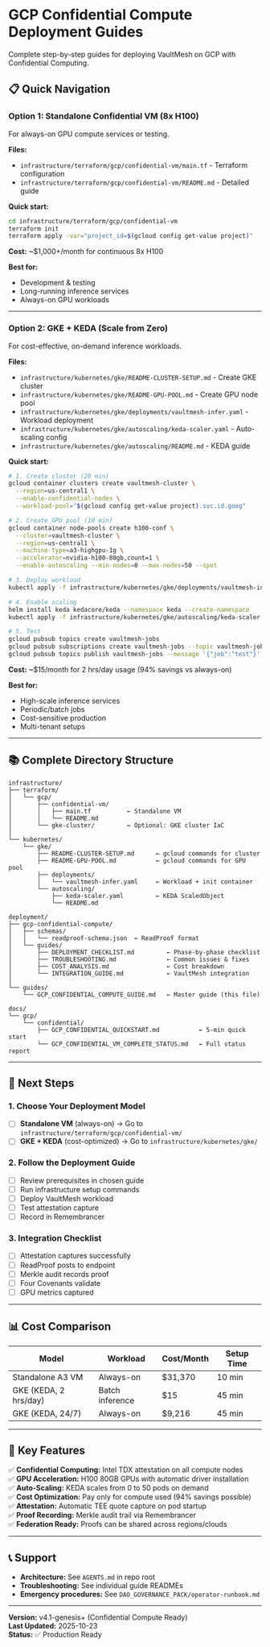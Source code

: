 # GCP Confidential Compute Deployment Guides

Complete step-by-step guides for deploying VaultMesh on GCP with Confidential Computing.

## 📋 Quick Navigation

### **Option 1: Standalone Confidential VM (8x H100)**

For always-on GPU compute services or testing.

**Files:**
- `infrastructure/terraform/gcp/confidential-vm/main.tf` - Terraform configuration
- `infrastructure/terraform/gcp/confidential-vm/README.md` - Detailed guide

**Quick start:**
```bash
cd infrastructure/terraform/gcp/confidential-vm
terraform init
terraform apply -var="project_id=$(gcloud config get-value project)"
```

**Cost:** ~$1,000+/month for continuous 8x H100

**Best for:**
- Development & testing
- Long-running inference services
- Always-on GPU workloads

---

### **Option 2: GKE + KEDA (Scale from Zero)**

For cost-effective, on-demand inference workloads.

**Files:**
- `infrastructure/kubernetes/gke/README-CLUSTER-SETUP.md` - Create GKE cluster
- `infrastructure/kubernetes/gke/README-GPU-POOL.md` - Create GPU node pool
- `infrastructure/kubernetes/gke/deployments/vaultmesh-infer.yaml` - Workload deployment
- `infrastructure/kubernetes/gke/autoscaling/keda-scaler.yaml` - Auto-scaling config
- `infrastructure/kubernetes/gke/autoscaling/README.md` - KEDA guide

**Quick start:**
```bash
# 1. Create cluster (20 min)
gcloud container clusters create vaultmesh-cluster \
  --region=us-central1 \
  --enable-confidential-nodes \
  --workload-pool="$(gcloud config get-value project).svc.id.goog"

# 2. Create GPU pool (10 min)
gcloud container node-pools create h100-conf \
  --cluster=vaultmesh-cluster \
  --region=us-central1 \
  --machine-type=a3-highgpu-1g \
  --accelerator=nvidia-h100-80gb,count=1 \
  --enable-autoscaling --min-nodes=0 --max-nodes=50 --spot

# 3. Deploy workload
kubectl apply -f infrastructure/kubernetes/gke/deployments/vaultmesh-infer.yaml

# 4. Enable scaling
helm install keda kedacore/keda --namespace keda --create-namespace
kubectl apply -f infrastructure/kubernetes/gke/autoscaling/keda-scaler.yaml

# 5. Test
gcloud pubsub topics create vaultmesh-jobs
gcloud pubsub subscriptions create vaultmesh-jobs --topic vaultmesh-jobs
gcloud pubsub topics publish vaultmesh-jobs --message '{"job":"test"}'
```

**Cost:** ~$15/month for 2 hrs/day usage (94% savings vs always-on)

**Best for:**
- High-scale inference services
- Periodic/batch jobs
- Cost-sensitive production
- Multi-tenant setups

---

## 📚 Complete Directory Structure

```
infrastructure/
├── terraform/
│   └── gcp/
│       ├── confidential-vm/
│       │   ├── main.tf          ← Standalone VM
│       │   └── README.md
│       └── gke-cluster/         ← Optional: GKE cluster IaC
│
└── kubernetes/
    └── gke/
        ├── README-CLUSTER-SETUP.md      ← gcloud commands for cluster
        ├── README-GPU-POOL.md           ← gcloud commands for GPU pool
        ├── deployments/
        │   └── vaultmesh-infer.yaml     ← Workload + init container
        └── autoscaling/
            ├── keda-scaler.yaml         ← KEDA ScaledObject
            └── README.md

deployment/
├── gcp-confidential-compute/
│   ├── schemas/
│   │   └── readproof-schema.json  ← ReadProof format
│   └── guides/
│       ├── DEPLOYMENT_CHECKLIST.md         ← Phase-by-phase checklist
│       ├── TROUBLESHOOTING.md              ← Common issues & fixes
│       ├── COST_ANALYSIS.md                ← Cost breakdown
│       └── INTEGRATION_GUIDE.md            ← VaultMesh integration
│
└── guides/
    └── GCP_CONFIDENTIAL_COMPUTE_GUIDE.md   ← Master guide (this file)

docs/
└── gcp/
    └── confidential/
        ├── GCP_CONFIDENTIAL_QUICKSTART.md           ← 5-min quick start
        └── GCP_CONFIDENTIAL_VM_COMPLETE_STATUS.md   ← Full status report
```

---

## 🔗 Next Steps

### **1. Choose Your Deployment Model**

- [ ] **Standalone VM** (always-on) → Go to `infrastructure/terraform/gcp/confidential-vm/`
- [ ] **GKE + KEDA** (cost-optimized) → Go to `infrastructure/kubernetes/gke/`

### **2. Follow the Deployment Guide**

- [ ] Review prerequisites in chosen guide
- [ ] Run infrastructure setup commands
- [ ] Deploy VaultMesh workload
- [ ] Test attestation capture
- [ ] Record in Remembrancer

### **3. Integration Checklist**

- [ ] Attestation captures successfully
- [ ] ReadProof posts to endpoint
- [ ] Merkle audit records proof
- [ ] Four Covenants validate
- [ ] GPU metrics captured

---

## 📊 Cost Comparison

| Model | Workload | Cost/Month | Setup Time |
|-------|----------|------------|------------|
| Standalone A3 VM | Always-on | $31,370 | 10 min |
| GKE (KEDA, 2 hrs/day) | Batch inference | $15 | 45 min |
| GKE (KEDA, 24/7) | Always-on | $9,216 | 45 min |

---

## 🎯 Key Features

✅ **Confidential Computing:** Intel TDX attestation on all compute nodes  
✅ **GPU Acceleration:** H100 80GB GPUs with automatic driver installation  
✅ **Auto-Scaling:** KEDA scales from 0 to 50 pods on demand  
✅ **Cost Optimization:** Pay only for compute used (94% savings possible)  
✅ **Attestation:** Automatic TEE quote capture on pod startup  
✅ **Proof Recording:** Merkle audit trail via Remembrancer  
✅ **Federation Ready:** Proofs can be shared across regions/clouds  

---

## 📞 Support

- **Architecture:** See `AGENTS.md` in repo root
- **Troubleshooting:** See individual guide READMEs
- **Emergency procedures:** See `DAO_GOVERNANCE_PACK/operator-runbook.md`

---

**Version:** v4.1-genesis+ (Confidential Compute Ready)  
**Last Updated:** 2025-10-23  
**Status:** ✅ Production Ready
